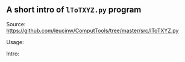 ## A short intro of `lToTXYZ.py` program
Source: https://github.com/leucinw/ComputTools/tree/master/src/lToTXYZ.py

Usage:

Intro:

